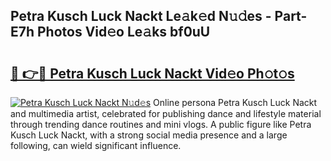 ## Petra Kusch Luck Nackt Le𝚊k𝚎d N𝚞𝚍es - Part-E7h Photos Vid𝚎o Le𝚊ks bf0uU

# <h2><a href="http://fb7iiqu.evod.top/?m=Petra+Kusch+Luck+Nackt">🔗 👉🔴 Petra Kusch Luck Nackt Vid𝚎o Ph𝚘t𝚘s</a></h2>

[![Petra Kusch Luck Nackt N𝚞d𝚎s](https://i.imgur.com/8V9OHl7.gif)](http://fb7iiqu.evod.top/?m=Petra+Kusch+Luck+Nackt)
Online persona Petra Kusch Luck Nackt and multimedia artist, celebrated for publishing dance and lifestyle material through trending dance routines and mini vlogs. A public figure like Petra Kusch Luck Nackt, with a strong social media presence and a large following, can wield significant influence. 
